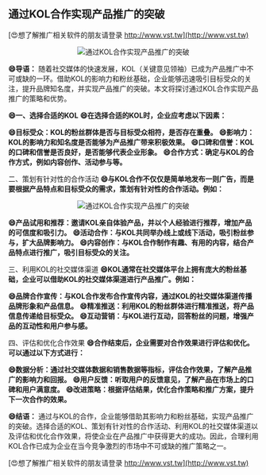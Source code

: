 ## **通过KOL合作实现产品推广的突破**

[😍想了解推广相关软件的朋友请登录 http://www.vst.tw](http://www.vst.tw)

 <center><img src="https://vst.tw/MP4/tuiguang/png/3.png" alt="通过KOL合作实现产品推广的突破"></center>

**😄导语：**
随着社交媒体的快速发展，KOL（关键意见领袖）已成为产品推广中不可或缺的一环。借助KOL的影响力和粉丝基础，企业能够迅速吸引目标受众的关注，提升品牌知名度，并实现产品推广的突破。本文将探讨通过KOL合作实现产品推广的策略和优势。

**😄一、选择合适的KOL**
**😄在选择合适的KOL时，企业应考虑以下因素：**

**😄目标受众：KOL的粉丝群体是否与目标受众相符，是否存在重叠。**
**😄影响力：KOL的影响力和知名度是否能够为产品推广带来积极效果。**
**😄口碑和信誉：KOL的口碑和信誉是否良好，是否能够代表企业形象。**
**😄合作方式：确定与KOL的合作方式，例如内容创作、活动参与等。**

二、策划有针对性的合作活动
**😄与KOL合作不仅仅是简单地发布一则广告，而是要根据产品特点和目标受众的需求，策划有针对性的合作活动。例如：**

 <center><img src="https://vst.tw/MP4/tuiguang/png/0.png" alt="通过KOL合作实现产品推广的突破"></center>

**😄产品试用和推荐：邀请KOL亲自体验产品，并以个人经验进行推荐，增加产品的可信度和吸引力。**
**😄活动合作：与KOL共同举办线上或线下活动，吸引粉丝参与，扩大品牌影响力。**
**😄内容创作：与KOL合作制作有趣、有用的内容，结合产品特点进行推广，吸引目标受众的关注。**

三、利用KOL的社交媒体渠道
**😄KOL通常在社交媒体平台上拥有庞大的粉丝基础，企业可以借助KOL的社交媒体渠道进行产品推广。例如：**

**😄品牌合作宣传：与KOL合作发布合作宣传内容，通过KOL的社交媒体渠道传播品牌形象和产品信息。**
**😄精准推送：利用KOL的粉丝群体进行精准推送，将产品信息传递给目标受众。**
**😄互动营销：与KOL进行互动，回答粉丝的问题，增强产品的互动性和用户参与感。**

四、评估和优化合作效果
**😄合作结束后，企业需要对合作效果进行评估和优化。可以通过以下方式进行：**

**😄数据分析：通过社交媒体数据和销售数据等指标，评估合作效果，了解产品推广的影响力和回报。**
**😄用户反馈：听取用户的反馈意见，了解产品在市场上的口碑和用户满意度。**
**😄改进策略：根据评估结果，优化合作策略和推广方案，提升下一次合作的效果。**

**😄结语：**
通过与KOL的合作，企业能够借助其影响力和粉丝基础，实现产品推广的突破。选择合适的KOL、策划有针对性的合作活动、利用KOL的社交媒体渠道以及评估和优化合作效果，将使企业在产品推广中获得更大的成功。因此，合理利用KOL合作已成为企业在当今竞争激烈的市场中不可或缺的推广策略之一。

[😍想了解推广相关软件的朋友请登录 http://www.vst.tw](http://www.vst.tw)



